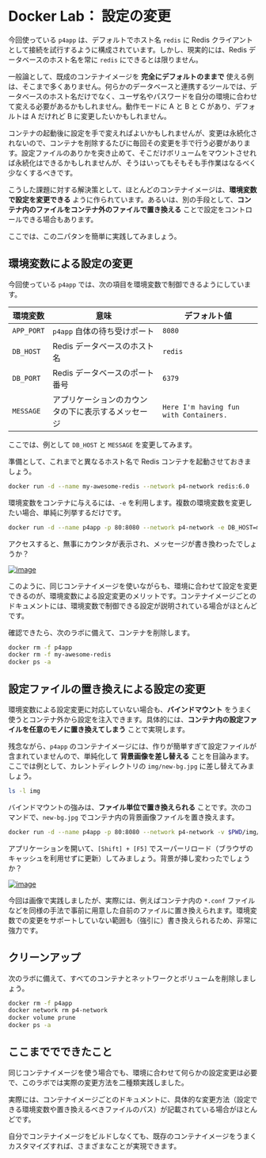 # Docker Lab： 設定の変更

今回使っている `p4app` は、デフォルトでホスト名 `redis` に Redis クライアントとして接続を試行するように構成されています。しかし、現実的には、Redis データベースのホスト名を常に `redis` にできるとは限りません。

一般論として、既成のコンテナイメージを **完全にデフォルトのままで** 使える例は、そこまで多くありません。何らかのデータベースと連携するツールでは、データベースのホスト名だけでなく、ユーザ名やパスワードを自分の環境に合わせて変える必要があるかもしれません。動作モードに A と B と C があり、デフォルトは A だけれど B に変更したいかもしれません。

コンテナの起動後に設定を手で変えればよいかもしれませんが、変更は永続化されないので、コンテナを削除するたびに毎回その変更を手で行う必要があります。設定ファイルのありかを突き止めて、そこだけボリュームをマウントさせれば永続化はできるかもしれませんが、そうはいってもそもそも手作業はなるべく少なくするべきです。

こうした課題に対する解決策として、ほとんどのコンテナイメージは、**環境変数で設定を変更できる** ように作られています。あるいは、別の手段として、**コンテナ内のファイルをコンテナ外のファイルで置き換える** ことで設定をコントロールできる場合もあります。

ここでは、この二パタンを簡単に実践してみましょう。


## 環境変数による設定の変更

今回使っている `p4app` では、次の項目を環境変数で制御できるようにしています。

| 環境変数 | 意味 | デフォルト値 |
| - | - | - |
| `APP_PORT` | `p4app` 自体の待ち受けポート | `8080` |
| `DB_HOST` | Redis データベースのホスト名 | `redis` |
| `DB_PORT` | Redis データベースのポート番号 | `6379` |
| `MESSAGE` | アプリケーションのカウンタの下に表示するメッセージ | `Here I'm having fun with Containers.` |

ここでは、例として `DB_HOST` と `MESSAGE` を変更してみます。

準備として、これまでと異なるホスト名で Redis コンテナを起動させておきましょう。

```bash
docker run -d --name my-awesome-redis --network p4-network redis:6.0
```

環境変数をコンテナに与えるには、`-e` を利用します。複数の環境変数を変更したい場合、単純に列挙するだけです。

```bash
docker run -d --name p4app -p 80:8080 --network p4-network -e DB_HOST=my-awesome-redis -e MESSAGE="WATASHI HA CONTENA CHOTTO WAKARU" kurokobo/p4app:0.0.1
```

アクセスすると、無事にカウンタが表示され、メッセージが書き換わったでしょうか？

[![image](https://user-images.githubusercontent.com/2920259/99149082-42754700-26cf-11eb-9eb3-599b47b0e53b.png)](https://user-images.githubusercontent.com/2920259/99149082-42754700-26cf-11eb-9eb3-599b47b0e53b.png)

このように、同じコンテナイメージを使いながらも、環境に合わせて設定を変更できるのが、環境変数による設定変更のメリットです。コンテナイメージごとのドキュメントには、環境変数で制御できる設定が説明されている場合がほとんどです。

確認できたら、次のラボに備えて、コンテナを削除します。

```bash
docker rm -f p4app
docker rm -f my-awesome-redis
docker ps -a
```


## 設定ファイルの置き換えによる設定の変更

環境変数による設定変更に対応していない場合も、**バインドマウント** をうまく使うとコンテナ外から設定を注入できます。具体的には、**コンテナ内の設定ファイルを任意のモノに置き換えてしまう** ことで実現します。

残念ながら、`p4app` のコンテナイメージには、作りが簡単すぎて設定ファイルが含まれていませんので、単純化して **背景画像を差し替える** ことを目論みます。ここでは例として、カレントディレクトリの `img/new-bg.jpg` に差し替えてみましょう。

```bash
ls -l img
```

バインドマウントの強みは、**ファイル単位で置き換えられる** ことです。次のコマンドで、`new-bg.jpg` でコンテナ内の背景画像ファイルを置き換えます。

```bash
docker run -d --name p4app -p 80:8080 --network p4-network -v $PWD/img/new-bg.jpg:/app/static/img/bg.jpg kurokobo/p4app:0.0.1
```

アプリケーションを開いて、`[Shift] + [F5]` でスーパーリロード（ブラウザのキャッシュを利用せずに更新）してみましょう。背景が挿し変わったでしょうか？

[![image](https://user-images.githubusercontent.com/2920259/99149394-18bd1f80-26d1-11eb-9ed5-b88885175dfc.png)](https://user-images.githubusercontent.com/2920259/99149394-18bd1f80-26d1-11eb-9ed5-b88885175dfc.png)

今回は画像で実践しましたが、実際には、例えばコンテナ内の `*.conf` ファイルなどを同様の手法で事前に用意した自前のファイルに置き換えられます。環境変数での変更をサポートしていない範囲も（強引に）書き換えられるため、非常に強力です。


## クリーンアップ

次のラボに備えて、すべてのコンテナとネットワークとボリュームを削除しましょう。

```bash
docker rm -f p4app
docker network rm p4-network
docker volume prune
docker ps -a
```


## ここまででできたこと

同じコンテナイメージを使う場合でも、環境に合わせて何らかの設定変更は必要で、このラボでは実際の変更方法を二種類実践しました。

実際には、コンテナイメージごとのドキュメントに、具体的な変更方法（設定できる環境変数や置き換えるべきファイルのパス）が記載されている場合がほとんどです。

自分でコンテナイメージをビルドしなくても、既存のコンテナイメージをうまくカスタマイズすれば、さまざまなことが実現できます。
